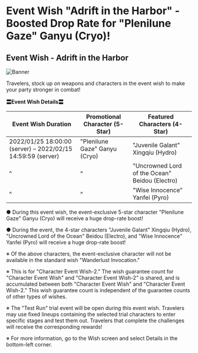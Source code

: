 # Event Wish "Adrift in the Harbor" - Boosted Drop Rate for "Plenilune Gaze" Ganyu (Cryo)!
## Event Wish - Adrift in the Harbor
![Banner](https://uploadstatic-sea.mihoyo.com/announcement/2021/12/16/e26a5b270d135897f19271f72e901595_2062783719377441195.jpg)

Travelers, stock up on weapons and characters in the event wish to make your party stronger in combat!

**〓Event Wish Details〓**

**Event Wish Duration** | **Promotional Character (5-Star)** | **Featured Characters (4-Star)**
--- | --- | ---
2022/01/25 18:00:00 (server) – 2022/02/15 14:59:59 (server) | "Plenilune Gaze" Ganyu (Cryo) | "Juvenile Galant" Xingqiu (Hydro)
^ | ^ | "Uncrowned Lord of the Ocean" Beidou (Electro)
^ | ^ | "Wise Innocence" Yanfei (Pyro)

● During this event wish, the event-exclusive 5-star character "Plenilune Gaze" Ganyu (Cryo) will receive a huge drop-rate boost!

● During the event, the 4-star characters "Juvenile Galant" Xingqiu (Hydro), "Uncrowned Lord of the Ocean" Beidou (Electro), and "Wise Innocence" Yanfei (Pyro) will receive a huge drop-rate boost!

※ Of the above characters, the event-exclusive character will not be available in the standard wish "Wanderlust Invocation."

※ This is for "Character Event Wish-2." The wish guarantee count for "Character Event Wish" and "Character Event Wish-2" is shared, and is accumulated between both "Character Event Wish" and "Character Event Wish-2." This wish guarantee count is independent of the guarantee counts of other types of wishes.

※ The "Test Run" trial event will be open during this event wish. Travelers may use fixed lineups containing the selected trial characters to enter specific stages and test them out. Travelers that complete the challenges will receive the corresponding rewards!

※ For more information, go to the Wish screen and select Details in the bottom-left corner.
